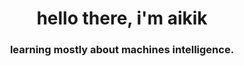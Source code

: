 <h1 align="center">hello there, i'm aikik</h1>
<h3 align="center">learning mostly about machines intelligence.</h3>




